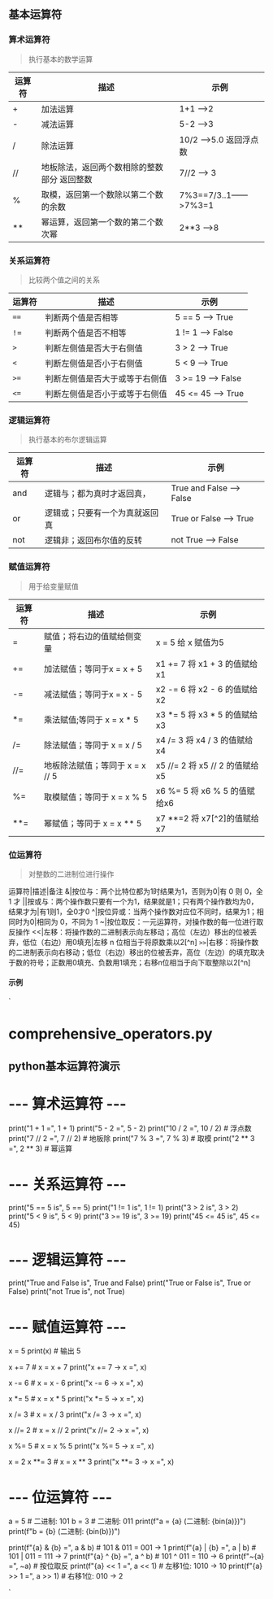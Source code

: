 ## 基本运算符
### 算术运算符
> 执行基本的数学运算

运算符|描述|示例
--- | --- | ---
+| 加法运算 | 1+1  ——>2    
-| 减法运算 | 5-2  ——>3
/| 除法运算 | 10/2 ——>5.0   返回浮点数
//|地板除法，返回两个数相除的整数部分 返回整数 | 7//2 ——> 3
%|取模，返回第一个数除以第二个数的余数|7%3==7/3..1——>7%3=1
** |幂运算，返回第一个数的第二个数次幂| 2**3 ——>8

### 关系运算符
> 比较两个值之间的关系

运算符|描述|示例
---|---|---
`==`|判断两个值是否相等|   5 == 5 ——> True
`!`=|判断两个值是否不相等|  1 != 1 ——> False
`>`|判断左侧值是否大于右侧值| 3 > 2 ——> True
`<`|判断左侧值是否小于右侧值| 5 < 9 ——> True
`>=`|判断左侧值是否大于或等于右侧值| 3 >= 19 ——> False
`<=`|判断左侧值是否小于或等于右侧值| 45 <= 45 ——> True


### 逻辑运算符
> 执行基本的布尔逻辑运算

运算符|描述|示例
---|---|---
and|逻辑与；都为真时才返回真，| True and False ——> False
or|逻辑或；只要有一个为真就返回真| True or False ——> True
not| 逻辑非；返回布尔值的反转 | not True ——> False

### 赋值运算符
> 用于给变量赋值

运算符|描述|示例
---|---|---
=|赋值；将右边的值赋给侧变量|            x = 5 给 x 赋值为5
+=|加法赋值；等同于x = x + 5|           x1 += 7  将 x1 + 3 的值赋给x1 
-=|减法赋值；等同于x = x - 5|           x2 -= 6  将 x2 - 6 的值赋给x2 
*=|乘法赋值;等同于 x = x * 5|           x3 *= 5  将 x3 * 5 的值赋给x3
/=|除法赋值；等同于 x = x / 5|          x4 /= 3  将 x4 / 3 的值赋给x4
//=|地板除法赋值；等同于 x = x // 5|    x5 //= 2 将 x5 // 2 的值赋给x5 
%= |取模赋值；等同于 x = x % 5 |        x6 %= 5  将 x6 % 5 的值赋给x6
**= | 幂赋值；等同于 x = x ** 5|        x7 **=2  将 x7[^2]的值赋给x7

### 位运算符
> 对整数的二进制位进行操作

运算符|描述|备注
&|按位与：两个比特位都为1时结果为1，否则为0|有 0 则 0，全 1 才 
||按或与：两个操作数只要有一个为1，结果就是1；只有两个操作数均为0，结果才为|有1则1，全0才0
^|按位异或：当两个操作数对应位不同时，结果为1；相同时为0|相同为 0，不同为 1
~|按位取反：一元运算符，对操作数的每一位进行取反操作
<<|左移：将操作数的二进制表示向左移动；高位（左边）移出的位被丢弃，低位（右边）用0填充|左移 n 位相当于将原数乘以2[^n]
`>>`|右移：将操作数的二进制表示向右移动；低位（右边）移出的位被丢弃，高位（左边）的填充取决于数的符号；正数用0填充、负数用1填充；右移n位相当于向下取整除以2[^n]

#### 示例
`
# comprehensive_operators.py
## python基本运算符演示

# --- 算术运算符 ---
print("1 + 1 =", 1 + 1)
print("5 - 2 =", 5 - 2)
print("10 / 2 =", 10 / 2)     # 浮点数
print("7 // 2 =", 7 // 2)     # 地板除
print("7 % 3 =", 7 % 3)       # 取模
print("2 ** 3 =", 2 ** 3)     # 幂运算

# --- 关系运算符 ---
print("5 == 5 is", 5 == 5)
print("1 != 1 is", 1 != 1)
print("3 > 2 is", 3 > 2)
print("5 < 9 is", 5 < 9)
print("3 >= 19 is", 3 >= 19)
print("45 <= 45 is", 45 <= 45)


# --- 逻辑运算符 ---
print("True and False is", True and False)
print("True or False is", True or False)
print("not True is", not True)


# --- 赋值运算符 ---
x = 5
print(x) # 输出 5 

x += 7  # x = x + 7
print("x += 7 -> x =", x)

x -= 6  # x = x - 6
print("x -= 6 -> x =", x)

x *= 5  # x = x * 5
print("x *= 5 -> x =", x)

x /= 3  # x = x / 3
print("x /= 3 -> x =", x)

x //= 2 # x = x // 2
print("x //= 2 -> x =", x)

x %= 5  # x = x % 5
print("x %= 5 -> x =", x)

x = 2
x **= 3 # x = x ** 3
print("x **= 3 -> x =", x)

# --- 位运算符 ---
a = 5  # 二进制: 101
b = 3  # 二进制: 011
print(f"a = {a} (二进制: {bin(a)})")
print(f"b = {b} (二进制: {bin(b)})")

print(f"{a} & {b} =", a & b)  # 101 & 011 = 001 -> 1
print(f"{a} | {b} =", a | b)  # 101 | 011 = 111 -> 7
print(f"{a} ^ {b} =", a ^ b)  # 101 ^ 011 = 110 -> 6
print(f"~{a} =", ~a)          # 按位取反
print(f"{a} << 1 =", a << 1)  # 左移1位: 1010 -> 10
print(f"{a} >> 1 =", a >> 1)  # 右移1位: 010 -> 2

`